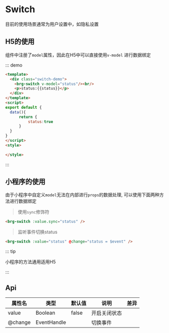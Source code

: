 # Switch

目前的使用场景通常为用户设置中，如隐私设置

## H5的使用

组件中注册了`model`属性，因此在H5中可以直接使用`v-model` 进行数据绑定

::: demo
```html
<template>
  <div class="switch-demo">
    <brg-switch v-model="status"/><br/>
    <p>status:{{status}}</p>
  </div>
</template>
<script>
export default {
  data(){
      return {
          status:true
      }
  }
}
</script>
<style>
 
</style>
```
:::


## 小程序的使用

由于小程序中自定义`model`无法在内部进行`props`的数据处理,  可以使用下面两种方法进行数据绑定

> 使用`sync`修饰符

```html
<brg-switch :value.sync="status" />
```

> 监听事件切换status

```html
<brg-switch :value="status" @change="status = $event" />
```



::: tip

小程序的方法通用适用H5

:::

## Api

| 属性名  | 类型        | 默认值 | 说明         | 差异 |
| ------- | ----------- | ------ | ------------ | ---- |
| value   | Boolean     | false  | 开启关闭状态 |      |
| @change | EventHandle |        | 切换事件     |      |

